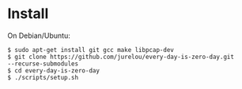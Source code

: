 # Install

On Debian/Ubuntu:

	$ sudo apt-get install git gcc make libpcap-dev
	$ git clone https://github.com/jurelou/every-day-is-zero-day.git 
	--recurse-submodules
	$ cd every-day-is-zero-day
	$ ./scripts/setup.sh
